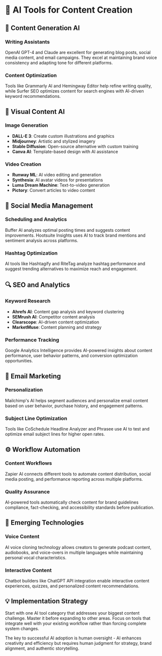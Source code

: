 # 🤖 AI Tools for Content Creation

## 📝 Content Generation AI

### Writing Assistants

OpenAI GPT-4 and Claude are excellent for generating blog posts, social media content, and email campaigns. They excel at maintaining brand voice consistency and adapting tone for different platforms.

### Content Optimization

Tools like Grammarly AI and Hemingway Editor help refine writing quality, while Surfer SEO optimizes content for search engines with AI-driven keyword recommendations.

## 🎨 Visual Content AI

### Image Generation

*   **DALL-E 3**: Create custom illustrations and graphics
*   **Midjourney**: Artistic and stylized imagery
*   **Stable Diffusion**: Open-source alternative with custom training
*   **Canva AI**: Template-based design with AI assistance

### Video Creation

*   **Runway ML**: AI video editing and generation
*   **Synthesia**: AI avatar videos for presentations
*   **Luma Dream Machine**: Text-to-video generation
*   **Pictory**: Convert articles to video content

## 📱 Social Media Management

### Scheduling and Analytics

Buffer AI analyzes optimal posting times and suggests content improvements. Hootsuite Insights uses AI to track brand mentions and sentiment analysis across platforms.

### Hashtag Optimization

AI tools like Hashtagify and RiteTag analyze hashtag performance and suggest trending alternatives to maximize reach and engagement.

## 🔍 SEO and Analytics

### Keyword Research

*   **Ahrefs AI**: Content gap analysis and keyword clustering
*   **SEMrush AI**: Competitor content analysis
*   **Clearscope**: AI-driven content optimization
*   **MarketMuse**: Content planning and strategy

### Performance Tracking

Google Analytics Intelligence provides AI-powered insights about content performance, user behavior patterns, and conversion optimization opportunities.

## 📧 Email Marketing

### Personalization

Mailchimp's AI helps segment audiences and personalize email content based on user behavior, purchase history, and engagement patterns.

### Subject Line Optimization

Tools like CoSchedule Headline Analyzer and Phrasee use AI to test and optimize email subject lines for higher open rates.

## ⚙️ Workflow Automation

### Content Workflows

Zapier AI connects different tools to automate content distribution, social media posting, and performance reporting across multiple platforms.

### Quality Assurance

AI-powered tools automatically check content for brand guidelines compliance, fact-checking, and accessibility standards before publication.

## 🚀 Emerging Technologies

### Voice Content

AI voice cloning technology allows creators to generate podcast content, audiobooks, and voice-overs in multiple languages while maintaining personal vocal characteristics.

### Interactive Content

Chatbot builders like ChatGPT API integration enable interactive content experiences, quizzes, and personalized content recommendations.

## 💡 Implementation Strategy

Start with one AI tool category that addresses your biggest content challenge. Master it before expanding to other areas. Focus on tools that integrate well with your existing workflow rather than forcing complete system changes.

The key to successful AI adoption is human oversight - AI enhances creativity and efficiency but requires human judgment for strategy, brand alignment, and authentic storytelling.

